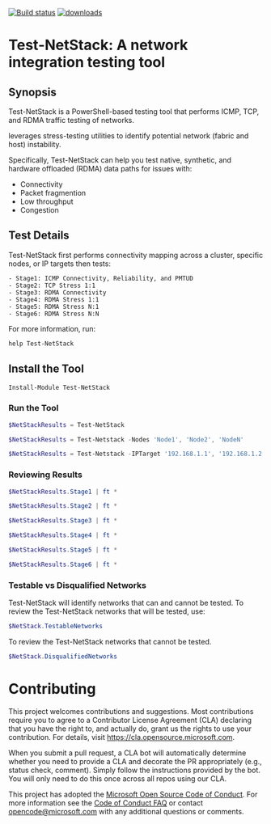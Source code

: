 [![Build status](https://ci.appveyor.com/api/projects/status/7w8d0vkx55i4a9tt?svg=true)](https://ci.appveyor.com/project/MSFTCoreNet/test-netstack)
[![downloads](https://img.shields.io/powershellgallery/dt/Test-NetStack.svg?label=downloads)](https://www.powershellgallery.com/packages/Test-NetStack)

# Test-NetStack: A network integration testing tool

## Synopsis

Test-NetStack is a PowerShell-based testing tool that performs ICMP, TCP, and RDMA traffic testing of networks.

leverages stress-testing utilities to identify potential network (fabric and host) instability.

Specifically, Test-NetStack can help you test native, synthetic, and hardware offloaded (RDMA) data paths for issues with:

- Connectivity
- Packet fragmention
- Low throughput
- Congestion

## Test Details

Test-NetStack first performs connectivity mapping across a cluster, specific nodes, or IP targets then tests:

    - Stage1: ICMP Connectivity, Reliability, and PMTUD
    - Stage2: TCP Stress 1:1
    - Stage3: RDMA Connectivity
    - Stage4: RDMA Stress 1:1
    - Stage5: RDMA Stress N:1
    - Stage6: RDMA Stress N:N

For more information, run:

```PowerShell
help Test-NetStack
```

## Install the Tool

```PowerShell
Install-Module Test-NetStack
```

### Run the Tool

```PowerShell
$NetStackResults = Test-NetStack
```

```PowerShell
$NetStackResults = Test-Netstack -Nodes 'Node1', 'Node2', 'NodeN'
```

```PowerShell
$NetStackResults = Test-Netstack -IPTarget '192.168.1.1', '192.168.1.2', '192.168.1.3', '192.168.1.4'
```

### Reviewing Results

```PowerShell
$NetStackResults.Stage1 | ft *
```

```PowerShell
$NetStackResults.Stage2 | ft *
```

```PowerShell
$NetStackResults.Stage3 | ft *
```

```PowerShell
$NetStackResults.Stage4 | ft *
```

```PowerShell
$NetStackResults.Stage5 | ft *
```

```PowerShell
$NetStackResults.Stage6 | ft *
```

### Testable vs Disqualified Networks

Test-NetStack will identify networks that can and cannot be tested. To review the Test-NetStack networks that will be tested, use:

```PowerShell
$NetStack.TestableNetworks
```

To review the Test-NetStack networks that cannot be tested.

```PowerShell
$NetStack.DisqualifiedNetworks
```

###

# Contributing

This project welcomes contributions and suggestions.  Most contributions require you to agree to a
Contributor License Agreement (CLA) declaring that you have the right to, and actually do, grant us
the rights to use your contribution. For details, visit https://cla.opensource.microsoft.com.

When you submit a pull request, a CLA bot will automatically determine whether you need to provide
a CLA and decorate the PR appropriately (e.g., status check, comment). Simply follow the instructions
provided by the bot. You will only need to do this once across all repos using our CLA.

This project has adopted the [Microsoft Open Source Code of Conduct](https://opensource.microsoft.com/codeofconduct/).
For more information see the [Code of Conduct FAQ](https://opensource.microsoft.com/codeofconduct/faq/) or
contact [opencode@microsoft.com](mailto:opencode@microsoft.com) with any additional questions or comments.
